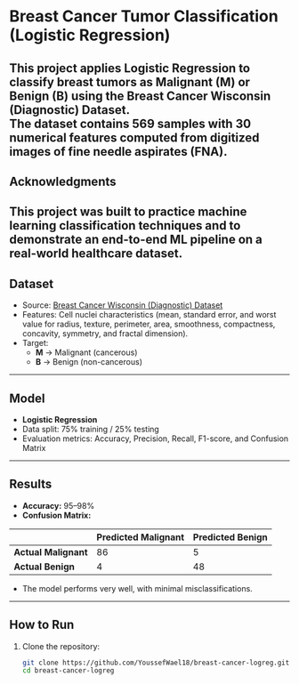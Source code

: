 #  Breast Cancer Tumor Classification (Logistic Regression)

This project applies **Logistic Regression** to classify breast tumors as **Malignant (M)** or **Benign (B)** using the **Breast Cancer Wisconsin (Diagnostic) Dataset**.  
The dataset contains **569 samples** with **30 numerical features** computed from digitized images of fine needle aspirates (FNA).
---

## Acknowledgments
This project was built to practice **machine learning classification** techniques and to demonstrate an end-to-end ML pipeline on a real-world healthcare dataset.
---

##  Dataset
- Source: [Breast Cancer Wisconsin (Diagnostic) Dataset](https://www.kaggle.com/datasets/uciml/breast-cancer-wisconsin-data)
- Features: Cell nuclei characteristics (mean, standard error, and worst value for radius, texture, perimeter, area, smoothness, compactness, concavity, symmetry, and fractal dimension).
- Target:
  - **M** → Malignant (cancerous)  
  - **B** → Benign (non-cancerous)

---

##  Model
- **Logistic Regression**  
- Data split: 75% training / 25% testing  
- Evaluation metrics: Accuracy, Precision, Recall, F1-score, and Confusion Matrix  

---

## Results
- **Accuracy:** 95–98%  
- **Confusion Matrix:**  

|                | Predicted Malignant | Predicted Benign |
|----------------|---------------------|------------------|
| **Actual Malignant** | 86                  |  5               |
| **Actual Benign**    | 4                   | 48               |

- The model performs very well, with minimal misclassifications.  

---

##  How to Run
1. Clone the repository:
   ```bash
   git clone https://github.com/YoussefWael18/breast-cancer-logreg.git
   cd breast-cancer-logreg
